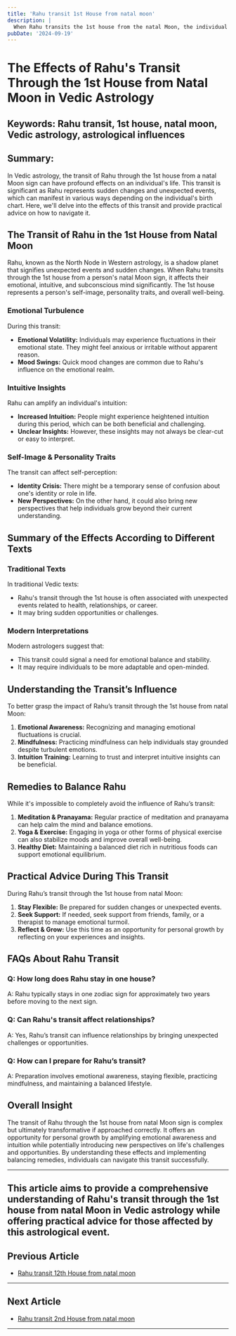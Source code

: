 ```yaml
---
title: 'Rahu transit 1st House from natal moon'
description: |
  When Rahu transits the 1st house from the natal Moon, the individual may face unsolved difficulties, health issues, and potential black magic. Mental stress, mysterious diseases, and problems for parents are also likely.
pubDate: '2024-09-19'
---
```


# The Effects of Rahu's Transit Through the 1st House from Natal Moon in Vedic Astrology

## Keywords: Rahu transit, 1st house, natal moon, Vedic astrology, astrological influences

## Summary:
In Vedic astrology, the transit of Rahu through the 1st house from a natal Moon sign can have profound effects on an individual's life. This transit is significant as Rahu represents sudden changes and unexpected events, which can manifest in various ways depending on the individual's birth chart. Here, we'll delve into the effects of this transit and provide practical advice on how to navigate it.

## The Transit of Rahu in the 1st House from Natal Moon

Rahu, known as the North Node in Western astrology, is a shadow planet that signifies unexpected events and sudden changes. When Rahu transits through the 1st house from a person's natal Moon sign, it affects their emotional, intuitive, and subconscious mind significantly. The 1st house represents a person's self-image, personality traits, and overall well-being.

### Emotional Turbulence
During this transit:
- **Emotional Volatility:** Individuals may experience fluctuations in their emotional state. They might feel anxious or irritable without apparent reason.
- **Mood Swings:** Quick mood changes are common due to Rahu's influence on the emotional realm.

### Intuitive Insights
Rahu can amplify an individual's intuition:
- **Increased Intuition:** People might experience heightened intuition during this period, which can be both beneficial and challenging.
- **Unclear Insights:** However, these insights may not always be clear-cut or easy to interpret.

### Self-Image & Personality Traits
The transit can affect self-perception:
- **Identity Crisis:** There might be a temporary sense of confusion about one's identity or role in life.
- **New Perspectives:** On the other hand, it could also bring new perspectives that help individuals grow beyond their current understanding.

## Summary of the Effects According to Different Texts

### Traditional Texts
In traditional Vedic texts:
- Rahu's transit through the 1st house is often associated with unexpected events related to health, relationships, or career.
- It may bring sudden opportunities or challenges.

### Modern Interpretations
Modern astrologers suggest that:
- This transit could signal a need for emotional balance and stability.
- It may require individuals to be more adaptable and open-minded.

## Understanding the Transit’s Influence

To better grasp the impact of Rahu’s transit through the 1st house from natal Moon:
1. **Emotional Awareness:** Recognizing and managing emotional fluctuations is crucial.
2. **Mindfulness:** Practicing mindfulness can help individuals stay grounded despite turbulent emotions.
3. **Intuition Training:** Learning to trust and interpret intuitive insights can be beneficial.

## Remedies to Balance Rahu

While it's impossible to completely avoid the influence of Rahu’s transit:
1. **Meditation & Pranayama:** Regular practice of meditation and pranayama can help calm the mind and balance emotions.
2. **Yoga & Exercise:** Engaging in yoga or other forms of physical exercise can also stabilize moods and improve overall well-being.
3. **Healthy Diet:** Maintaining a balanced diet rich in nutritious foods can support emotional equilibrium.

## Practical Advice During This Transit

During Rahu’s transit through the 1st house from natal Moon:
1. **Stay Flexible:** Be prepared for sudden changes or unexpected events.
2. **Seek Support:** If needed, seek support from friends, family, or a therapist to manage emotional turmoil.
3. **Reflect & Grow:** Use this time as an opportunity for personal growth by reflecting on your experiences and insights.

## FAQs About Rahu Transit

### Q: How long does Rahu stay in one house?
A: Rahu typically stays in one zodiac sign for approximately two years before moving to the next sign.

### Q: Can Rahu's transit affect relationships?
A: Yes, Rahu’s transit can influence relationships by bringing unexpected challenges or opportunities.

### Q: How can I prepare for Rahu’s transit?
A: Preparation involves emotional awareness, staying flexible, practicing mindfulness, and maintaining a balanced lifestyle.

## Overall Insight

The transit of Rahu through the 1st house from natal Moon sign is complex but ultimately transformative if approached correctly. It offers an opportunity for personal growth by amplifying emotional awareness and intuition while potentially introducing new perspectives on life's challenges and opportunities. By understanding these effects and implementing balancing remedies, individuals can navigate this transit successfully.

---

This article aims to provide a comprehensive understanding of Rahu's transit through the 1st house from natal Moon in Vedic astrology while offering practical advice for those affected by this astrological event.
---

## Previous Article
- [Rahu transit 12th House from natal moon](200812_Rahu_transit_12th_House_from_natal_moon.md)

---

## Next Article
- [Rahu transit 2nd House from natal moon](200802_Rahu_transit_2nd_House_from_natal_moon.md)

---
